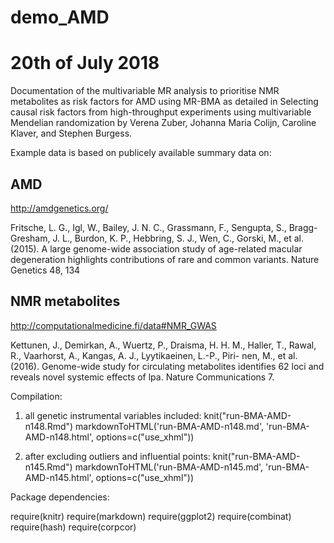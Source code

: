 # demo_AMD
# 20th of July 2018

Documentation of the multivariable MR analysis to prioritise NMR metabolites as risk factors for AMD using MR-BMA as detailed in Selecting causal risk factors from high-throughput experiments using multivariable Mendelian randomization by Verena Zuber, Johanna Maria Colijn, Caroline Klaver, and Stephen Burgess.

Example data is based on publicely available summary data on: 

AMD
---
http://amdgenetics.org/

Fritsche, L. G., Igl, W., Bailey, J. N. C., Grassmann, F., Sengupta, S., Bragg-Gresham, J. L., Burdon, K. P., Hebbring, S. J., Wen, C., Gorski, M., et al. (2015). A large genome-wide association study of age-related macular degeneration highlights contributions of rare and common variants. Nature Genetics 48, 134 

NMR metabolites
---------------
http://computationalmedicine.fi/data#NMR_GWAS

Kettunen, J., Demirkan, A., Wuertz, P., Draisma, H. H. M., Haller, T., Rawal, R., Vaarhorst, A., Kangas, A. J., Lyytikaeinen, L.-P., Piri- nen, M., et al. (2016). Genome-wide study for circulating metabolites identifies 62 loci and reveals novel systemic effects of lpa. Nature Communications 7.



Compilation:

1. all genetic instrumental variables included:
knit("run-BMA-AMD-n148.Rmd")
markdownToHTML('run-BMA-AMD-n148.md', 'run-BMA-AMD-n148.html', options=c("use_xhml"))

2. after excluding outliers and influential points:
knit("run-BMA-AMD-n145.Rmd")
markdownToHTML('run-BMA-AMD-n145.md', 'run-BMA-AMD-n145.html', options=c("use_xhml"))





Package dependencies:

require(knitr)
require(markdown)
require(ggplot2)
require(combinat)
require(hash)
require(corpcor)
